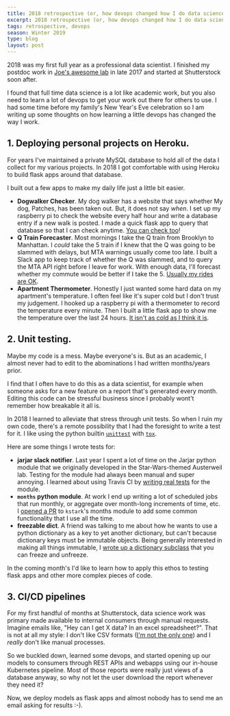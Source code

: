 ```yaml
---
title: 2018 retrospective (or, how devops changed how I do data science).
excerpt: 2018 retrospective (or, how devops changed how I do data science).
tags: retrospective, devops
season: Winter 2019
type: blog
layout: post
---
```


2018 was my first full year as a professional data scientist. I finished my postdoc work in [Joe's awesome lab](http://alab.psych.wisc.edu/) in late 2017 and started at Shutterstock soon after.

I found that full time data science is a lot like academic work, but you also need to learn a lot of devops to get your work out there for others to use. I had some time before my family's New Year's Eve celebration so I am writing up some thoughts on how learning a little devops has changed the way I work.

## 1. Deploying personal projects on Heroku.

For years I've maintained a private MySQL database to hold all of the data I collect for my various projects. In 2018 I got comfortable with using Heroku to build flask apps around that database.

I built out a few apps to make my daily life just a little bit easier.

 - **Dogwalker Checker**. My dog walker has a website that says whether My dog, Patches, has been taken out. But, it does not say _when_. I set up my raspberry pi to check the website every half hour and write a database entry if a new walk is posted. I made a quick flask app to query that database so that I can check anytime. [You can check too](https://dogwalker-checker.herokuapp.com/)!
- **Q Train Forecaster**. Most mornings I take the Q train from Brooklyn to Manhattan. I _could_ take the 5 train if I knew that the Q was going to be slammed with delays, but MTA warnings usually come too late. I built a Slack app to keep track of whether the Q was slammed, and to query the MTA API right before I leave for work. With enough data, I'll forecast whether my commute would be better if I take the 5. [Usually my rides are OK](https://how-was-the-q.herokuapp.com/).
- **Apartment Thermometer**. Honestly I just wanted some hard data on my apartment's temperature. I often feel like it's super cold but I don't trust my judgement. I hooked up a raspberry pi with a thermometer to record the temperature every minute. Then I built a little flask app to show me the temperature over the last 24 hours. [It isn't as cold as I think it is](https://temp-in-nolans-apartment.herokuapp.com/).


## 2. Unit testing.

Maybe my code is a mess. Maybe everyone's is. But as an academic, I almost never had to edit to the abominations I had written months/years prior.

I find that I often have to do this as a data scientist, for example when someone asks for a new feature on a report that's generated every month. Editing this code can be stressful business since I probably wont't remember how breakable it all is.

In 2018 I learned to alleviate that stress through unit tests. So when I ruin my own code, there's a remote possibility that I had the foresight to write a test for it. I like using the python builtin [`unittest`](https://docs.python.org/3/library/unittest.html) with [`tox`](https://tox.readthedocs.io/en/latest/).

Here are some things I wrote tests for:


- **jarjar slack notifier**. Last year I spent a lot of time on the Jarjar python module that we originally developed in the Star-Wars-themed Austerweil lab. Testing for the module had always been manual and super annoying. I learned about using Travis CI by [writing real tests](https://travis-ci.org/AusterweilLab/jarjar) for the module.
- **`months` python module**. At work I end up writing a lot of scheduled jobs that run monthly, or aggregate over month-long increments of time, etc. I [opened a PR](https://travis-ci.org/kstark/months/builds/429131191) to `kstark`'s months module to add some common functionality that I use all the time.
- **freezable dict**. A friend was talking to me about how he wants to use a python dictionary as a key to yet another dictionary, but can't because dictionary keys must be immutable objects. Being generally interested in making all things immutable, I [wrote up a dictionary subclass](https://travis-ci.org/nolanbconaway/freezable_dict) that you can freeze and unfreeze.

In the coming month's I'd like to learn how to apply this ethos to testing flask apps and other more complex pieces of code.

## 3. CI/CD pipelines

For my first handful of months at Shutterstock, data science work was primary made available to internal consumers through manual requests. Imagine emails like, "Hey can I get X data? In an excel spreadsheet?". That is not at all my style: I don't like CSV formats ([I'm not the only one](https://twitter.com/kanyewest/status/989184954310410240)) and I _really_ don't like manual processes.

So we buckled down, learned some devops, and started opening up our models to consumers through REST APIs and webapps using our in-house Kubernetes pipeline. Most of those reports were really just views of a database anyway, so why not let the user download the report whenever they need it?

Now, we deploy models as flask apps and almost nobody has to send me an email asking for results :-).
